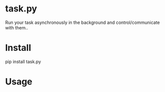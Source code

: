 task.py
=======

Run your task asynchronously in the background and control/communicate with them..

Install
=======

pip install task.py

Usage
=====
